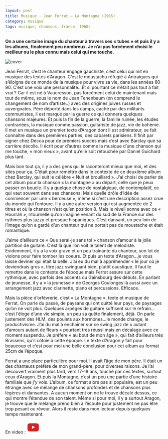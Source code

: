 ```yaml
---
layout: post
title: Musique - Jean Ferrat – La Montagne (1965)
category: musique
tags: musique, chansons, france, 1960s
---
```


**On a une certaine image du chanteur à travers ses « tubes » et puis il y a les albums, finalement peu nombreux. Je n’ai pas forcément choisi le meilleur ou le plus connu mais celui qui me touche.**

![cover](https://filedn.eu/llqi9IBxlYouGRXYG2xlROb/img/2020/ferratlamontagne.jpg)

Jean Ferrat, c’est le chanteur engagé gauchiste, c’est celui qui mit en musique des textes d’Aragon. C’est le moustachu réfugié à Antraigues qui s’éloigna de ce monde de la musique pour vivre sa vie, dans les années 80-90. C’est une voix une personnalité…Et si pourtant ce n’était pas tout à fait vrai ? Car il est né à Vaucresson, pas forcément celui de maintenant mais tout de même, sous le nom de Jean Tenenbaum (on comprend le changement de nom d’artiste..) avec des origines juives russes et auvergnates. Père déporté dans les camps, caché par des militants communistes, il est marqué par la guerre ce qui donnera quelques chansons majeures. Et puis la fin de la guerre, la famille ruinée, les études contrariées, la musique comme passion, guitariste de jazz, vie de bohème. Il met en musique un premier texte d’Aragon dont il est admirateur, se fait connaître dans des premières parties, des cabarets parisiens. Il finit par signer chez Decca pour de premiers succès mais c’est avec Barclay que sa carrière décolle. Il écrit pour d’autres comme la musique d’une chanson qui me touche, « mon vieux », avant qu’elle soit retouchée par Daniel Guichard plus tard.

Mais bon tout ça, il y a des gens qui le raconteront mieux que moi, et des sites pour ça. C’était pour remettre dans le contexte de ce deuxième album chez Barclay, qui suit le célèbre « Nuit et brouillard ». J’ai choisi de parler de cet album pour la chanson « la montagne » au départ, celle que je peux passer en boucle. Il y a quelque chose de nostalgique, de contemplatif, ce qui vaut souvent dans ses chansons. Mais quelle drôle d’idée de commencer par une « berceuse », même si c’est une description assez crue du monde qui l’entoure. Il y a une autre version qui est augmentée de 2 titres et où la chanson n’est qu’en position 8. Mais le réveil sonne avec ce « Hourrah », ritournelle qu’on imagine venant du sud de la France sur des rythmes plus jazzy et presque hispaniques. C’est dansant, un peu loin de l’image qu’on a gardé d’un chanteur qui ne portait pas de moustache et était romantique.

J’aime d’ailleurs ce « Que serai-je sans toi » chanson d’amour à la jolie partition de guitare. C’est là que l’on voit le talent de mélodiste. Evidemment, il y a la voix grave et un peu traînante du chanteur, son lot de violons pour faire tomber les coeurs. Et puis un texte d’Aragon…je vous laisse deviner qui était la belle. J’ai eu du mal à appréhender « le jour où je deviendrais gros », titre jazz swinguant bien, plutôt caustique. Il faut le remettre dans le contexte de l’époque mais Ferrat assure sur cette rythmique, avec parfois des accents du Gainsbourg des débuts. En parlant de jeunesse, il y a « la jeunesse » de Georges Coulonges là aussi avec un arrangement jazz avec clarinette, piano et percussions. Efficace.

Mais la pièce d’orfèvrerie, c’est « La Montagne », texte et musique de Ferrat. On parle du passé, de paysans qui ont quitté leur pays, de paysages qu’on ne voit plus. Quelques arpèges de guitare suffisent sur le refrain…c’est l’éloge d’une vie simple, un peu sa quête finalement, déjà. On parle justement des HLM, des poulets aux hormones…le monde change, le productivisme. J’ai du mal à enchaîner sur ce swing jazz de « autant d’amours autant de fleurs » pourtant très réussi mais en décalage avec ce moment suspendu. Je préfère « au bout de mon âge », qui fait d’ailleurs très Brassens, qu’il côtoie à cette époque. Le texte d’Aragon y fait pour beaucoup et c’est pour moi une belle conclusion pour cet album au format 25cm de l’époque.

Ferrat a une place particulière pour moi. Il avait l’âge de mon père. Il était un des chanteurs préféré de mon grand-père, pour diverses raisons. Je l’ai découvert vraiment plus tard, vers 17-18 ans, touché par ces textes, surtout ceux d’Aragon. Et puis la Montagne, c’est un peu une partie d’une histoire familiale que j’y vois. L’album, ce format alors pas si populaire, est un peu étrange avec ce mélange de chansons profondes et de chansons plus légères et dansantes. A aucun moment on ne le trouve décalé dessus, ce qui montre l’étendue de son talent. Même si pour moi, il y a surtout Aragon, je trouve que le mélange prend bien à l’écoute pour justement ne pas être trop pesant ou rêveur. Alors il reste dans mon lecteur depuis quelques temps maintenant.

En video : [![video](/images/youtube.png)](https://youtu.be/cR1HNrjKwYg)


